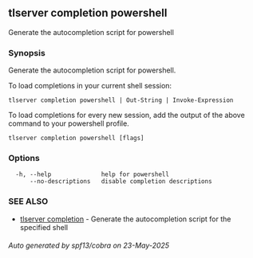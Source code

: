 ## tlserver completion powershell

Generate the autocompletion script for powershell

### Synopsis

Generate the autocompletion script for powershell.

To load completions in your current shell session:

	tlserver completion powershell | Out-String | Invoke-Expression

To load completions for every new session, add the output of the above command
to your powershell profile.


```
tlserver completion powershell [flags]
```

### Options

```
  -h, --help              help for powershell
      --no-descriptions   disable completion descriptions
```

### SEE ALSO

* [tlserver completion](tlserver_completion.md)	 - Generate the autocompletion script for the specified shell

###### Auto generated by spf13/cobra on 23-May-2025
